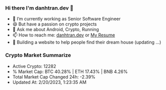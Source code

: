 ### Hi there I'm danhtran.dev 👋

- 🔭 I’m currently working as Senior Software Engineer
- 😄 But have a passion on crypto projects
- 💬 Ask me about Android, Crypto, Running 
- 📫 How to reach me: <a href="https://danhtran.dev" target="_blank">danhtran.dev</a> or <a href="Dan-Resume.pdf" target="_blank">My Resume</a>
- 🌱 Building a website to help people find their dream house (updating ...)

### Crypto Market Summarize
- Active Crypto: 12282
- % Market Cap: BTC 40.28% | ETH 17.43% | BNB 4.26%
- Total Market Cap Changed 24h: -2.39%
- Updated At: 2/20/2023, 1:23:35 AM
